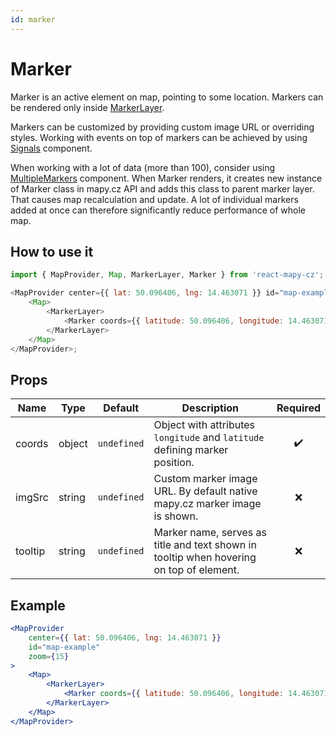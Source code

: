 ```yaml
---
id: marker
---
```


# Marker

Marker is an active element on map, pointing to some location. Markers can be rendered only inside [MarkerLayer](/docs/API/marker-layer).

Markers can be customized by providing custom image URL or overriding styles. Working with events on top of markers can be achieved by using [Signals](/docs/API/signals) component.

When working with a lot of data (more than 100), consider using [MultipleMarkers](/docs/API/multiple-markers) component. When Marker renders, it creates new instance of Marker class in mapy.cz API and adds this class to parent marker layer. That causes map recalculation and update. A lot of individual markers added at once can therefore significantly reduce performance of whole map.

## How to use it

```js
import { MapProvider, Map, MarkerLayer, Marker } from 'react-mapy-cz';

<MapProvider center={{ lat: 50.096406, lng: 14.463071 }} id="map-example">
	<Map>
		<MarkerLayer>
			<Marker coords={{ latitude: 50.096406, longitude: 14.463071 }} />
		</MarkerLayer>
	</Map>
</MapProvider>;
```

## Props

| Name    | Type   | Default     | Description                                                                             |      Required      |
| ------- | ------ | ----------- | --------------------------------------------------------------------------------------- | :----------------: |
| coords  | object | `undefined` | Object with attributes `longitude` and `latitude` defining marker position.             | :heavy_check_mark: |
| imgSrc  | string | `undefined` | Custom marker image URL. By default native mapy.cz marker image is shown.               |        :x:         |
| tooltip | string | `undefined` | Marker name, serves as title and text shown in tooltip when hovering on top of element. |        :x:         |

## Example

```jsx live
<MapProvider
	center={{ lat: 50.096406, lng: 14.463071 }}
	id="map-example"
	zoom={15}
>
	<Map>
		<MarkerLayer>
			<Marker coords={{ latitude: 50.096406, longitude: 14.463071 }} />
		</MarkerLayer>
	</Map>
</MapProvider>
```
